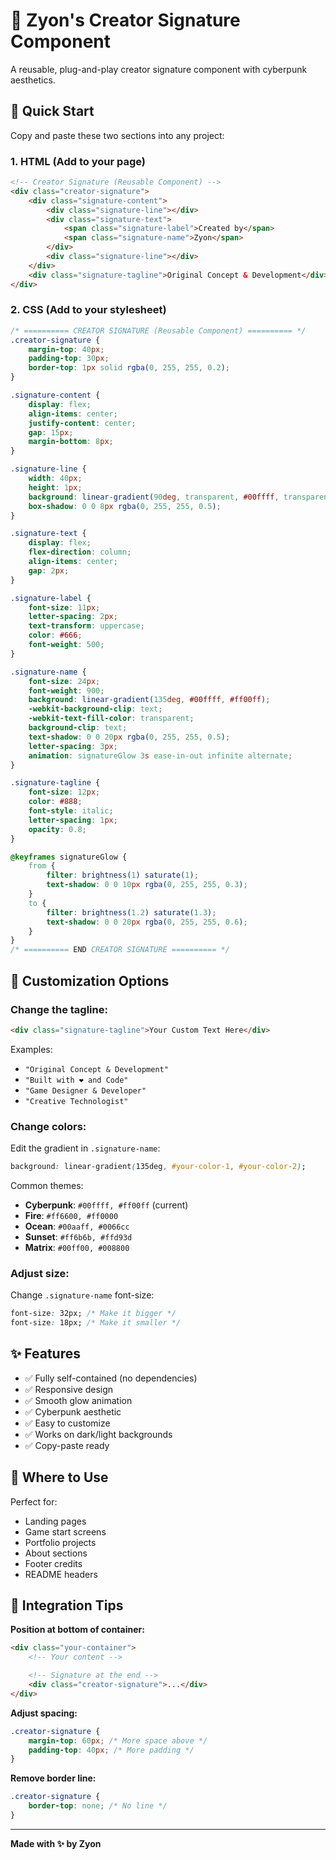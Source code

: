 # 🎨 Zyon's Creator Signature Component

A reusable, plug-and-play creator signature component with cyberpunk aesthetics.

## 🚀 Quick Start

Copy and paste these two sections into any project:

### 1. HTML (Add to your page)

```html
<!-- Creator Signature (Reusable Component) -->
<div class="creator-signature">
    <div class="signature-content">
        <div class="signature-line"></div>
        <div class="signature-text">
            <span class="signature-label">Created by</span>
            <span class="signature-name">Zyon</span>
        </div>
        <div class="signature-line"></div>
    </div>
    <div class="signature-tagline">Original Concept & Development</div>
</div>
```

### 2. CSS (Add to your stylesheet)

```css
/* ========== CREATOR SIGNATURE (Reusable Component) ========== */
.creator-signature {
    margin-top: 40px;
    padding-top: 30px;
    border-top: 1px solid rgba(0, 255, 255, 0.2);
}

.signature-content {
    display: flex;
    align-items: center;
    justify-content: center;
    gap: 15px;
    margin-bottom: 8px;
}

.signature-line {
    width: 40px;
    height: 1px;
    background: linear-gradient(90deg, transparent, #00ffff, transparent);
    box-shadow: 0 0 8px rgba(0, 255, 255, 0.5);
}

.signature-text {
    display: flex;
    flex-direction: column;
    align-items: center;
    gap: 2px;
}

.signature-label {
    font-size: 11px;
    letter-spacing: 2px;
    text-transform: uppercase;
    color: #666;
    font-weight: 500;
}

.signature-name {
    font-size: 24px;
    font-weight: 900;
    background: linear-gradient(135deg, #00ffff, #ff00ff);
    -webkit-background-clip: text;
    -webkit-text-fill-color: transparent;
    background-clip: text;
    text-shadow: 0 0 20px rgba(0, 255, 255, 0.5);
    letter-spacing: 3px;
    animation: signatureGlow 3s ease-in-out infinite alternate;
}

.signature-tagline {
    font-size: 12px;
    color: #888;
    font-style: italic;
    letter-spacing: 1px;
    opacity: 0.8;
}

@keyframes signatureGlow {
    from {
        filter: brightness(1) saturate(1);
        text-shadow: 0 0 10px rgba(0, 255, 255, 0.3);
    }
    to {
        filter: brightness(1.2) saturate(1.3);
        text-shadow: 0 0 20px rgba(0, 255, 255, 0.6);
    }
}
/* ========== END CREATOR SIGNATURE ========== */
```

## 🎨 Customization Options

### Change the tagline:
```html
<div class="signature-tagline">Your Custom Text Here</div>
```

Examples:
- `"Original Concept & Development"`
- `"Built with ❤️ and Code"`
- `"Game Designer & Developer"`
- `"Creative Technologist"`

### Change colors:
Edit the gradient in `.signature-name`:
```css
background: linear-gradient(135deg, #your-color-1, #your-color-2);
```

Common themes:
- **Cyberpunk**: `#00ffff, #ff00ff` (current)
- **Fire**: `#ff6600, #ff0000`
- **Ocean**: `#00aaff, #0066cc`
- **Sunset**: `#ff6b6b, #ffd93d`
- **Matrix**: `#00ff00, #008800`

### Adjust size:
Change `.signature-name` font-size:
```css
font-size: 32px; /* Make it bigger */
font-size: 18px; /* Make it smaller */
```

## ✨ Features

- ✅ Fully self-contained (no dependencies)
- ✅ Responsive design
- ✅ Smooth glow animation
- ✅ Cyberpunk aesthetic
- ✅ Easy to customize
- ✅ Works on dark/light backgrounds
- ✅ Copy-paste ready

## 📍 Where to Use

Perfect for:
- Landing pages
- Game start screens
- Portfolio projects
- About sections
- Footer credits
- README headers

## 🔧 Integration Tips

**Position at bottom of container:**
```html
<div class="your-container">
    <!-- Your content -->

    <!-- Signature at the end -->
    <div class="creator-signature">...</div>
</div>
```

**Adjust spacing:**
```css
.creator-signature {
    margin-top: 60px; /* More space above */
    padding-top: 40px; /* More padding */
}
```

**Remove border line:**
```css
.creator-signature {
    border-top: none; /* No line */
}
```

---

**Made with ✨ by Zyon**
